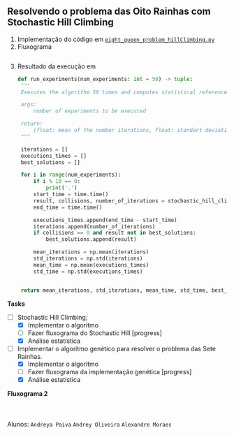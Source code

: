 ## Resolvendo o problema das Oito Rainhas com Stochastic Hill Climbing

1. Implementação do código em [`eight_queen_problem_hillClimbing.py`](https://github.com/andreyabpaiva/stochastic-hill-climbing-genetic/blob/main/eight_queen_problem_hillClimbing.py)
2. Fluxograma
  ```mermaid
  ```
3. Resultado da execução em
   
   ```python
   def run_experiments(num_experiments: int = 50) -> tuple:
    """
    Executes the algorithm 50 times and computes statistical references

    args: 
        number of experiments to be executed

    return:
        (float: mean of the number iterations, float: standart deviation of the number of iterations, float: mean of the time of executions of the function, float: standart deviation of the number of executions of the function)
    """

    iterations = []
    executions_times = []
    best_solutions = []

    for i in range(num_experiments):
        if i % 10 == 0:
            print('.')
        start_time = time.time()
        result, collisions, number_of_iterations = stochastic_hill_climbing()
        end_time = time.time()

        executions_times.append(end_time - start_time)
        iterations.append(number_of_iterations)
        if collisions == 0 and result not in best_solutions:
            best_solutions.append(result)

        mean_iterations = np.mean(iterations)
        std_iterations = np.std(iterations)
        mean_time = np.mean(executions_times)
        std_time = np.std(executions_times)


    return mean_iterations, std_iterations, mean_time, std_time, best_solutions
   ```
   

**Tasks**
- [ ] Stochastic Hill Climbing;
  - [x] Implementar o algoritmo 
  - [ ] Fazer fluxograma do Stochastic Hill [progress]
  - [x] Análise estatística
- [ ] Implementar o algoritmo genético para resolver o problema das Sete Rainhas.
  - [x] Implementar o algoritmo 
  - [ ] Fazer fluxograma da implementação genética [progress]
  - [x] Análise estatística

**Fluxograma 2**
```mermaid
```
#
Alunos: 
`Andreya Paiva`
`Andrey Oliveira`
`Alexandre Moraes`

